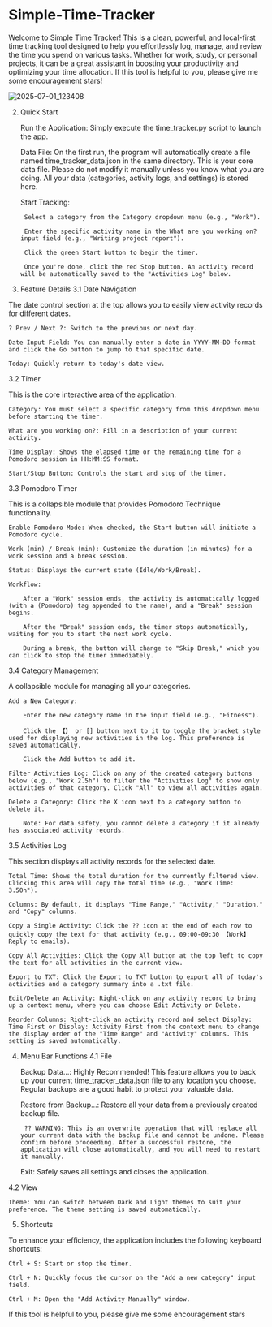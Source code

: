 # Simple-Time-Tracker
Welcome to Simple Time Tracker! This is a clean, powerful, and local-first time tracking tool designed to help you effortlessly log, manage, and review the time you spend on various tasks. Whether for work, study, or personal projects, it can be a great assistant in boosting your productivity and optimizing your time allocation.
If this tool is helpful to you, please give me some encouragement stars!

![2025-07-01_123408](https://github.com/user-attachments/assets/b2ccc0f0-9d24-49b1-a805-69b4b0731570)


2. Quick Start

    Run the Application: Simply execute the time_tracker.py script to launch the app.

    Data File: On the first run, the program will automatically create a file named time_tracker_data.json in the same directory. This is your core data file. Please do not modify it manually unless you know what you are doing. All your data (categories, activity logs, and settings) is stored here.

    Start Tracking:

        Select a category from the Category dropdown menu (e.g., "Work").

        Enter the specific activity name in the What are you working on? input field (e.g., "Writing project report").

        Click the green Start button to begin the timer.

        Once you're done, click the red Stop button. An activity record will be automatically saved to the "Activities Log" below.

3. Feature Details
3.1 Date Navigation

The date control section at the top allows you to easily view activity records for different dates.

    ? Prev / Next ?: Switch to the previous or next day.

    Date Input Field: You can manually enter a date in YYYY-MM-DD format and click the Go button to jump to that specific date.

    Today: Quickly return to today's date view.

3.2 Timer

This is the core interactive area of the application.

    Category: You must select a specific category from this dropdown menu before starting the timer.

    What are you working on?: Fill in a description of your current activity.

    Time Display: Shows the elapsed time or the remaining time for a Pomodoro session in HH:MM:SS format.

    Start/Stop Button: Controls the start and stop of the timer.

3.3 Pomodoro Timer

This is a collapsible module that provides Pomodoro Technique functionality.

    Enable Pomodoro Mode: When checked, the Start button will initiate a Pomodoro cycle.

    Work (min) / Break (min): Customize the duration (in minutes) for a work session and a break session.

    Status: Displays the current state (Idle/Work/Break).

    Workflow:

        After a "Work" session ends, the activity is automatically logged (with a (Pomodoro) tag appended to the name), and a "Break" session begins.

        After the "Break" session ends, the timer stops automatically, waiting for you to start the next work cycle.

        During a break, the button will change to "Skip Break," which you can click to stop the timer immediately.

3.4 Category Management

A collapsible module for managing all your categories.

    Add a New Category:

        Enter the new category name in the input field (e.g., "Fitness").

        Click the 【】 or [] button next to it to toggle the bracket style used for displaying new activities in the log. This preference is saved automatically.

        Click the Add button to add it.

    Filter Activities Log: Click on any of the created category buttons below (e.g., "Work 2.5h") to filter the "Activities Log" to show only activities of that category. Click "All" to view all activities again.

    Delete a Category: Click the X icon next to a category button to delete it.

        Note: For data safety, you cannot delete a category if it already has associated activity records.

3.5 Activities Log

This section displays all activity records for the selected date.

    Total Time: Shows the total duration for the currently filtered view. Clicking this area will copy the total time (e.g., "Work Time: 3.50h").

    Columns: By default, it displays "Time Range," "Activity," "Duration," and "Copy" columns.

    Copy a Single Activity: Click the ?? icon at the end of each row to quickly copy the text for that activity (e.g., 09:00-09:30 【Work】Reply to emails).

    Copy All Activities: Click the Copy All button at the top left to copy the text for all activities in the current view.

    Export to TXT: Click the Export to TXT button to export all of today's activities and a category summary into a .txt file.

    Edit/Delete an Activity: Right-click on any activity record to bring up a context menu, where you can choose Edit Activity or Delete.

    Reorder Columns: Right-click an activity record and select Display: Time First or Display: Activity First from the context menu to change the display order of the "Time Range" and "Activity" columns. This setting is saved automatically.

4. Menu Bar Functions
4.1 File

    Backup Data...: Highly Recommended! This feature allows you to back up your current time_tracker_data.json file to any location you choose. Regular backups are a good habit to protect your valuable data.

    Restore from Backup...: Restore all your data from a previously created backup file.

        ?? WARNING: This is an overwrite operation that will replace all your current data with the backup file and cannot be undone. Please confirm before proceeding. After a successful restore, the application will close automatically, and you will need to restart it manually.

    Exit: Safely saves all settings and closes the application.

4.2 View

    Theme: You can switch between Dark and Light themes to suit your preference. The theme setting is saved automatically.

5. Shortcuts

To enhance your efficiency, the application includes the following keyboard shortcuts:

    Ctrl + S: Start or stop the timer.

    Ctrl + N: Quickly focus the cursor on the "Add a new category" input field.

    Ctrl + M: Open the "Add Activity Manually" window.

If this tool is helpful to you, please give me some encouragement stars
